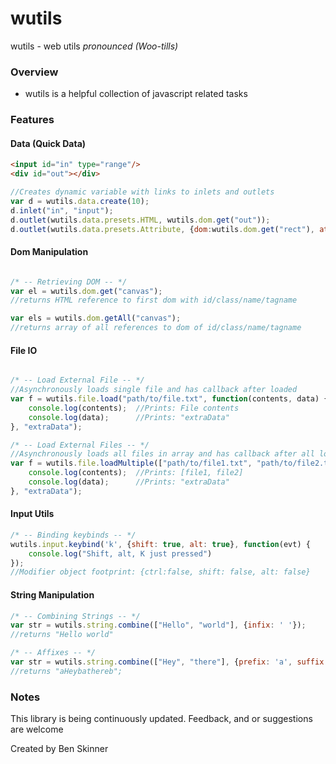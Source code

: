 # wutils
wutils - web utils
*pronounced (Woo-tills)*

### Overview

 - wutils is a helpful collection of javascript related tasks

### Features

#### Data (Quick Data)
```HTML
<input id="in" type="range"/>
<div id="out"></div>
```

```javascript
//Creates dynamic variable with links to inlets and outlets
var d = wutils.data.create(10);
d.inlet("in", "input");
d.outlet(wutils.data.presets.HTML, wutils.dom.get("out"));
d.outlet(wutils.data.presets.Attribute, {dom:wutils.dom.get("rect"), attr:"width"});
```

#### Dom Manipulation
```javascript

/* -- Retrieving DOM -- */
var el = wutils.dom.get("canvas");
//returns HTML reference to first dom with id/class/name/tagname

var els = wutils.dom.getAll("canvas");
//returns array of all references to dom of id/class/name/tagname
```

#### File IO
```javascript

/* -- Load External File -- */
//Asynchronously loads single file and has callback after loaded
var f = wutils.file.load("path/to/file.txt", function(contents, data) {
	console.log(contents);	//Prints: File contents
	console.log(data);		//Prints: "extraData"
}, "extraData");

/* -- Load External Files -- */
//Asynchronously loads all files in array and has callback after all loaded
var f = wutils.file.loadMultiple(["path/to/file1.txt", "path/to/file2.txt"], function(contents, data) {
	console.log(contents);	//Prints: [file1, file2]
	console.log(data);		//Prints: "extraData"
}, "extraData");
```

#### Input Utils
```javascript
/* -- Binding keybinds -- */
wutils.input.keybind('k', {shift: true, alt: true}, function(evt) {
	console.log("Shift, alt, K just pressed")
});
//Modifier object footprint: {ctrl:false, shift: false, alt: false}
```

#### String Manipulation
```javascript
/* -- Combining Strings -- */
var str = wutils.string.combine(["Hello", "world"], {infix: ' '});
//returns "Hello world"

/* -- Affixes -- */
var str = wutils.string.combine(["Hey", "there"], {prefix: 'a', suffix: 'b'});
//returns "aHeybathereb";
```

### Notes

This library is being continuously updated. Feedback, and or suggestions are welcome

Created by Ben Skinner
